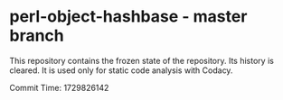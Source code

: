 # perl-object-hashbase - master branch

This repository contains the frozen state of the repository.
Its history is cleared. It is used only for static code
analysis with Codacy.

Commit Time: 1729826142